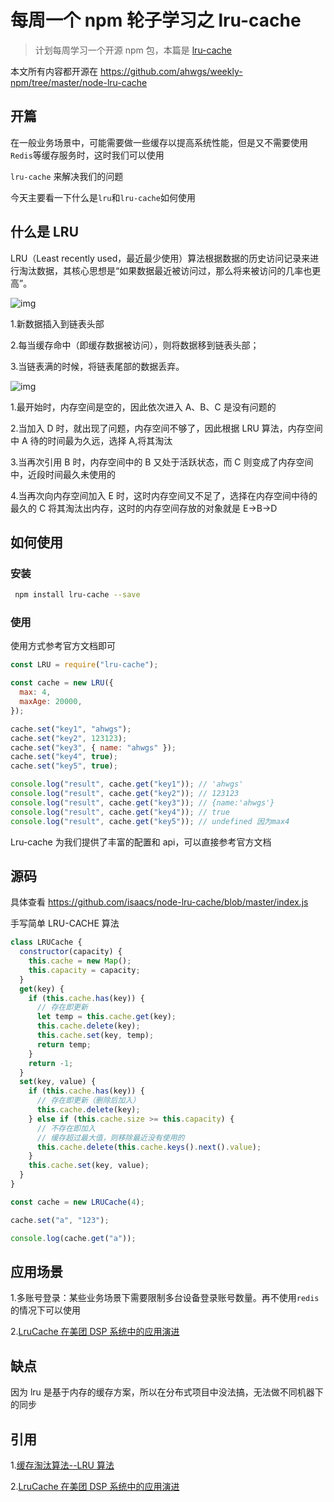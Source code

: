 # 每周一个 npm 轮子学习之 lru-cache

> 计划每周学习一个开源 npm 包，本篇是 [lru-cache](https://www.npmjs.com/package/lru-cache)

本文所有内容都开源在 https://github.com/ahwgs/weekly-npm/tree/master/node-lru-cache

## 开篇

在一般业务场景中，可能需要做一些缓存以提高系统性能，但是又不需要使用`Redis`等缓存服务时，这时我们可以使用

`lru-cache` 来解决我们的问题

今天主要看一下什么是`lru`和`lru-cache`如何使用

## 什么是 LRU

LRU（Least recently used，最近最少使用）算法根据数据的历史访问记录来进行淘汰数据，其核心思想是“如果数据最近被访问过，那么将来被访问的几率也更高”。

![img](https://static.ahwgs.cn/blog-img20211011165237.jpg)

1.新数据插入到链表头部

2.每当缓存命中（即缓存数据被访问），则将数据移到链表头部；

3.当链表满的时候，将链表尾部的数据丢弃。

![img](https://static.ahwgs.cn/blog-img20211011170134.jpg)

1.最开始时，内存空间是空的，因此依次进入 A、B、C 是没有问题的

2.当加入 D 时，就出现了问题，内存空间不够了，因此根据 LRU 算法，内存空间中 A 待的时间最为久远，选择 A,将其淘汰

3.当再次引用 B 时，内存空间中的 B 又处于活跃状态，而 C 则变成了内存空间中，近段时间最久未使用的

4.当再次向内存空间加入 E 时，这时内存空间又不足了，选择在内存空间中待的最久的 C 将其淘汰出内存，这时的内存空间存放的对象就是 E->B->D

## 如何使用

### 安装

```bash
 npm install lru-cache --save
```

### 使用

使用方式参考官方文档即可

```javascript
const LRU = require("lru-cache");

const cache = new LRU({
  max: 4,
  maxAge: 20000,
});

cache.set("key1", "ahwgs");
cache.set("key2", 123123);
cache.set("key3", { name: "ahwgs" });
cache.set("key4", true);
cache.set("key5", true);

console.log("result", cache.get("key1")); // 'ahwgs'
console.log("result", cache.get("key2")); // 123123
console.log("result", cache.get("key3")); // {name:'ahwgs'}
console.log("result", cache.get("key4")); // true
console.log("result", cache.get("key5")); // undefined 因为max4
```

Lru-cache 为我们提供了丰富的配置和 api，可以直接参考官方文档

## 源码

具体查看 https://github.com/isaacs/node-lru-cache/blob/master/index.js

手写简单 LRU-CACHE 算法

```javascript
class LRUCache {
  constructor(capacity) {
    this.cache = new Map();
    this.capacity = capacity;
  }
  get(key) {
    if (this.cache.has(key)) {
      // 存在即更新
      let temp = this.cache.get(key);
      this.cache.delete(key);
      this.cache.set(key, temp);
      return temp;
    }
    return -1;
  }
  set(key, value) {
    if (this.cache.has(key)) {
      // 存在即更新（删除后加入）
      this.cache.delete(key);
    } else if (this.cache.size >= this.capacity) {
      // 不存在即加入
      // 缓存超过最大值，则移除最近没有使用的
      this.cache.delete(this.cache.keys().next().value);
    }
    this.cache.set(key, value);
  }
}

const cache = new LRUCache(4);

cache.set("a", "123");

console.log(cache.get("a"));
```

## 应用场景

1.多账号登录：某些业务场景下需要限制多台设备登录账号数量。再不使用`redis`的情况下可以使用

2.[LruCache 在美团 DSP 系统中的应用演进](https://zhuanlan.zhihu.com/p/53118773)

## 缺点

因为 lru 是基于内存的缓存方案，所以在分布式项目中没法搞，无法做不同机器下的同步

## 引用

1.[缓存淘汰算法--LRU 算法](https://zhuanlan.zhihu.com/p/34989978)

2.[LruCache 在美团 DSP 系统中的应用演进](https://zhuanlan.zhihu.com/p/53118773)

